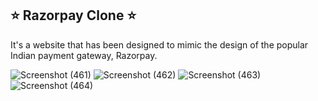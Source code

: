 ## ⭐ Razorpay Clone ⭐

It's a website that has been designed to mimic the design of the popular Indian payment gateway, Razorpay.

![Screenshot (461)](https://github.com/2115425Amar/Razorpay-clone/assets/113373133/c43622fd-bf14-4f65-864c-f64cf25b82dd)
![Screenshot (462)](https://github.com/2115425Amar/Razorpay-clone/assets/113373133/dae82871-490f-4387-8088-d27dea1f0a01)
![Screenshot (463)](https://github.com/2115425Amar/Razorpay-clone/assets/113373133/3f136769-08d3-43b4-85c7-c285ab8dc8df)
![Screenshot (464)](https://github.com/2115425Amar/Razorpay-clone/assets/113373133/d84d3c56-815e-4cbe-8662-344317fff51d)
